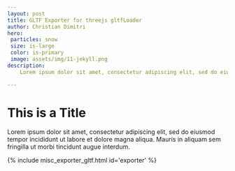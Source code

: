 ```yaml
---
layout: post
title: GLTF Exporter for threejs gltfLoader
author: Christian Dimitri
hero:
 particles: snow
 size: is-large
 color: is-primary
 image: assets/img/11-jekyll.png
description: 
    Lorem ipsum dolor sit amet, consectetur adipiscing elit, sed do eiusmod tempor incididunt ut labore et dolore magna aliqua. Mattis enim ut tellus elementum sagittis vitae. A arcu cursus vitae congue mauris rhoncus aenean.

---
```


# This is a Title

Lorem ipsum dolor sit amet, consectetur adipiscing elit, sed do eiusmod tempor incididunt ut labore et dolore magna aliqua. Mauris in aliquam sem fringilla ut morbi tincidunt augue interdum. 

{% include misc_exporter_gltf.html id='exporter' %}